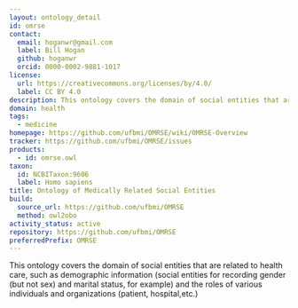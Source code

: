 ```yaml
---
layout: ontology_detail
id: omrse
contact:
  email: hoganwr@gmail.com
  label: Bill Hogan
  github: hoganwr
  orcid: 0000-0002-9881-1017
license:
  url: https://creativecommons.org/licenses/by/4.0/
  label: CC BY 4.0
description: This ontology covers the domain of social entities that are related to health care, such as demographic information and the roles of various individuals and organizations.
domain: health
tags:
  - medicine
homepage: https://github.com/ufbmi/OMRSE/wiki/OMRSE-Overview
tracker: https://github.com/ufbmi/OMRSE/issues
products:
  - id: omrse.owl
taxon:
  id: NCBITaxon:9606
  label: Homo sapiens
title: Ontology of Medically Related Social Entities
build:
  source_url: https://github.com/ufbmi/OMRSE
  method: owl2obo
activity_status: active
repository: https://github.com/ufbmi/OMRSE
preferredPrefix: OMRSE
---
```


This ontology covers the domain of social entities that are related to health care, such as demographic information (social entities for recording gender (but not sex) and marital status, for example) and the roles of various individuals and organizations (patient, hospital,etc.)
